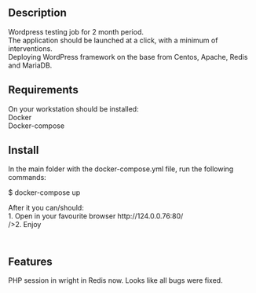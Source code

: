 <h2>Description</h2>
<p>Wordpress testing job for 2 month period.<br />The application should be launched at a click, with a minimum of interventions.<br />Deploying WordPress framework on the base from Centos, Apache, Redis and MariaDB.</p>
<h2>Requirements</h2>
<p>On your workstation should be installed:<br />Docker<br />Docker-compose</p>
<h2>Install</h2>
<p>In the main folder with the docker-compose.yml file, run the following commands:</p>
<p>$ docker-compose up</p>
<p>After it you can/should:<br />1. Open in your favourite browser http://124.0.0.76:80/<br />/>2. Enjoy</p>
<h2><br />Features</h2>
<p>PHP session in wright in Redis now. Looks like all bugs were fixed.</p>
